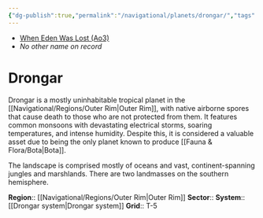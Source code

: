 ```yaml
---
{"dg-publish":true,"permalink":"/navigational/planets/drongar/","tags":["map","planet","outerrim"]}
---
```


- [When Eden Was Lost (Ao3)](https://archiveofourown.org/works/19334440/chapters/45992584)
- *No other name on record*
# Drongar
Drongar is a mostly uninhabitable tropical planet in the [[Navigational/Regions/Outer Rim\|Outer Rim]], with native airborne spores that cause death to those who are not protected from them. It features common monsoons with devastating electrical storms, soaring temperatures, and intense humidity. Despite this, it is considered a valuable asset due to being the only planet known to produce [[Fauna & Flora/Bota\|Bota]].

The landscape is comprised mostly of oceans and vast, continent-spanning jungles and marshlands. There are two landmasses on the southern hemisphere. 

**Region**::  [[Navigational/Regions/Outer Rim\|Outer Rim]]
**Sector**::
**System**::  [[Drongar system\|Drongar system]]
**Grid**::  T-5